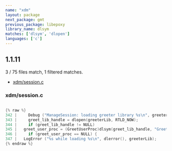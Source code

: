 ```yaml
---
name: "xdm"
layout: package
next_package: gmt
previous_package: libepoxy
library_name: dlsym
matches: ['dlsym', 'dlopen']
languages: ['c']
---
```

## 1.1.11
3 / 75 files match, 1 filtered matches.

 - [xdm/session.c](#xdmsessionc)

### xdm/session.c

```c

{% raw %}
342 |     Debug ("ManageSession: loading greeter library %s\n", greeterLib);
343 |     greet_lib_handle = dlopen(greeterLib, RTLD_NOW);
344 |     if (greet_lib_handle != NULL)
345 | 	greet_user_proc = (GreetUserProc)dlsym(greet_lib_handle, "GreetUser");
346 |     if (greet_user_proc == NULL) {
347 | 	LogError ("%s while loading %s\n", dlerror(), greeterLib);
{% endraw %}

```